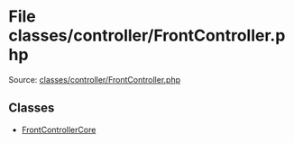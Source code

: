 File classes/controller/FrontController.php
=========

Source: [classes/controller/FrontController.php](https://github.com/PrestaShop/PrestaShop/blob/1.6.0.3/classes/controller/FrontController.php)


Classes
-------

* [FrontControllerCore](class.FrontControllerCore.md)

